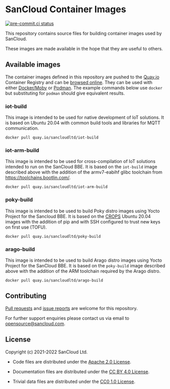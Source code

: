 <!--
Copyright (C) 2021-2022 SanCloud Ltd
SPDX-License-Identifier: CC-BY-4.0
-->

# SanCloud Container Images

[![pre-commit.ci status](https://results.pre-commit.ci/badge/github/SanCloudLtd/containers/dev.svg)](https://results.pre-commit.ci/latest/github/SanCloudLtd/containers/dev)

This repository contains source files
for building container images used by SanCloud.

These images are made available
in the hope that they are useful to others.

## Available images

The container images defined in this repository
are pushed to the [Quay.io](https://quay.io/) Container Registry
and can be
[browsed online](https://quay.io/organization/sancloudltd).
They can be used with either [Docker/Moby](https://mobyproject.org/)
or [Podman](https://podman.io/).
The example commands below use `docker`
but substituting for `podman` should give equivalent results.

### iot-build

This image is intended to be used
for native development of IoT solutions.
It is based on Ubuntu 20.04
with common build tools
and libraries for MQTT communication.

```
docker pull quay.io/sancloudltd/iot-build
```

### iot-arm-build

This image is intended to be used
for cross-compilation of IoT solutions
intended to run on the SanCloud BBE.
It is based on the `iot-build` image described above
with the addition of the armv7-eabihf glibc toolchain
from <https://toolchains.bootlin.com/>.

```
docker pull quay.io/sancloudltd/iot-arm-build
```

### poky-build

This image is intended to be used
to build Poky distro images using Yocto Project
for the Sancloud BBE.
It is based on the [CROPS](https://github.com/crops/)
Ubuntu 20.04 images with the addition of pip
and with SSH configured to trust new keys on first use (TOFU).

```
docker pull quay.io/sancloudltd/poky-build
```

### arago-build

This image is intended to be used
to build Arago distro images using Yocto Project
for the SanCloud BBE.
It is based on the `poky-build` image described above
with the addition of the ARM toolchain
required by the Arago distro.

```
docker pull quay.io/sancloudltd/arago-build
```

## Contributing

[Pull requests](https://github.com/SanCloudLtd/containers/pulls)
and [issue reports](https://github.com/SanCloudLtd/containers/issues)
are welcome for this repository.

For further support enquiries
please contact us via email to <opensource@sancloud.com>.

## License

Copyright (c) 2021-2022 SanCloud Ltd.

* Code files are distributed under the
  [Apache 2.0 License](https://tldrlegal.com/license/apache-license-2.0-(apache-2.0)).

* Documentation files are distributed under the
  [CC BY 4.0 License](https://tldrlegal.com/license/creative-commons-attribution-4.0-international-(cc-by-4)).

* Trivial data files are distributed under the
  [CC0 1.0 License](https://tldrlegal.com/license/creative-commons-cc0-1.0-universal).
